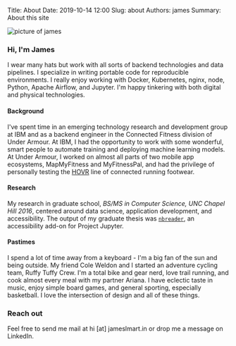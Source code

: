 Title: About
Date: 2019-10-14 12:00
Slug: about
Authors: james
Summary: About this site

![picture of james]({static}../images/self2.png)  
### Hi, I'm James
I wear many hats but work with all sorts of backend technologies and data pipelines. I specialize in writing portable code for reproducible environments. I really enjoy working with Docker, Kubernetes, nginx, node, Python, Apache Airflow, and Jupyter. I'm happy tinkering with both digital and physical technologies.

#### Background
I've spent time in an emerging technology research and development group at IBM and as a backend engineer in the Connected Fitness division of Under Armour. At IBM, I had the opportunity to work with some wonderful, smart people to automate training and deploying machine learning models. At Under Armour, I worked on almost all parts of two mobile app ecosystems, MapMyFitness and MyFitnessPal, and had the privilege of personally testing the [HOVR](https://www.runnersworld.com/uk/gear/shoes/a25917965/under-armour-hovr-infinite-review/) line of connected running footwear.

#### Research
My research in graduate school, _BS/MS in Computer Science, UNC Chapel Hill 2016_, centered around data science, application development, and accessibility. The output of my graduate thesis was [`nbreader`](https://jameslmart.in/jupyter-a11y/), an accessibility add-on for Project Jupyter.

#### Pastimes
I spend a lot of time away from a keyboard - I'm a big fan of the sun and being outside. My friend Cole Weldon and I started an adventure cycling team, Ruffy Tuffy Crew. I'm a total bike and gear nerd, love trail running, and cook almost every meal with my partner Ariana. I have eclectic taste in music, enjoy simple board games, and general sporting, especially basketball. I love the intersection of design and all of these things.

### Reach out
Feel free to send me mail at hi [at] jameslmart.in or drop me a message on LinkedIn.
